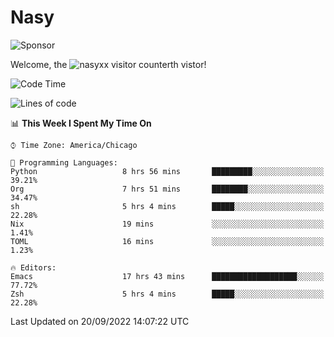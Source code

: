# Nasy

<!--
<p align="center">
<img height="200" src="https://github-readme-stats.vercel.app/api?username=nasyxx&count_private=true&show_icons=true&theme=dracula&include_all_commits=true"/>
<img height="200" src="https://github-readme-stats.vercel.app/api/top-langs/?username=nasyxx&theme=dracula&hide=html,jupyter+notebook&count_private=true&show_icons=true"/>
</p>

  
----------------
-->

![Sponsor](https://img.shields.io/static/v1.svg?label=Sponsor&message=%E2%9D%A4&logo=GitHub&style=flat&color=pink)
 
Welcome, the ![nasyxx visitor counter](https://count.getloli.com/get/@nasyxx?theme=rule34)th vistor!
 
<!--START_SECTION:waka-->
![Code Time](http://img.shields.io/badge/Code%20Time-2%2C649%20hrs%2021%20mins-blue)

![Lines of code](https://img.shields.io/badge/From%20Hello%20World%20I%27ve%20Written-5%20Million%20lines%20of%20code-blue)

📊 **This Week I Spent My Time On** 

```text
⌚︎ Time Zone: America/Chicago

💬 Programming Languages: 
Python                   8 hrs 56 mins       █████████░░░░░░░░░░░░░░░░   39.21% 
Org                      7 hrs 51 mins       ████████░░░░░░░░░░░░░░░░░   34.47% 
sh                       5 hrs 4 mins        █████░░░░░░░░░░░░░░░░░░░░   22.28% 
Nix                      19 mins             ░░░░░░░░░░░░░░░░░░░░░░░░░   1.41% 
TOML                     16 mins             ░░░░░░░░░░░░░░░░░░░░░░░░░   1.23%

🔥 Editors: 
Emacs                    17 hrs 43 mins      ███████████████████░░░░░░   77.72% 
Zsh                      5 hrs 4 mins        █████░░░░░░░░░░░░░░░░░░░░   22.28%

```


 Last Updated on 20/09/2022 14:07:22 UTC
<!--END_SECTION:waka-->

<!-- ![visitors](https://visitor-badge.laobi.icu/badge?page_id=nasyxx.nasyxx) -->
